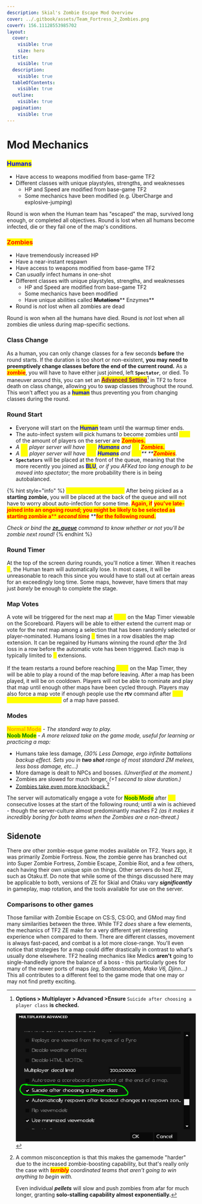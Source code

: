 ```yaml
---
description: Skial's Zombie Escape Mod Overview
cover: ../.gitbook/assets/Team_Fortress_2_Zombies.png
coverY: 156.11128553985702
layout:
  cover:
    visible: true
    size: hero
  title:
    visible: true
  description:
    visible: true
  tableOfContents:
    visible: true
  outline:
    visible: true
  pagination:
    visible: true
---
```


# Mod Mechanics

### <mark style="color:blue;">Humans</mark>

* Have access to weapons modified from base-game TF2
* Different classes with unique playstyles, strengths, and weaknesses
  * HP and Speed are modified from base-game TF2
  * Some mechanics have been modified (e.g. ÜberCharge and explosive-jumping)

Round is won when the Human team has "escaped" the map, survived long enough, or completed all objectives. Round is lost when all humans become infected, die or they fail one of the map's conditions.

### <mark style="color:red;">Zombies</mark>

* Have tremendously increased HP
* Have a near-instant respawn
* Have access to weapons modified from base-game TF2
* Can _usually_ infect humans in one-shot
* Different classes with unique playstyles, strengths, and weaknesses
  * HP and Speed are modified from base-game TF2
  * Some mechanics have been modified
  * Have unique abilities called ~~**Mutations**~~** Enzymes**
* Round is _not_ lost when all zombies are dead

Round is won when all the humans have died. Round is _not_ lost when all zombies die unless during map-specific sections.

### Class Change

As a human, you can only change classes for a few seconds **before** the round starts. If the duration is too short or non-existent, **you may need to preemptively change classes before the end of the current round.** As a <mark style="color:red;">**zombie**</mark>, you will have to have either just joined, left **`Spectator`**, or died. To maneuver around this, you can set an [<mark style="color:purple;">**Advanced Setting**</mark>](#user-content-fn-1)[^1] in TF2 to force death on class change, allowing you to swap classes throughout the round. This won't affect you as a <mark style="color:blue;">**human**</mark> thus preventing you from changing classes during the round.

### Round Start

* Everyone will start on the <mark style="color:blue;">**Human**</mark> team until the warmup timer ends.
* The auto-infect system will pick humans to become zombies until <mark style="color:yellow;">**15%**</mark> of the amount of players on the server are <mark style="color:red;">**Zombies.**</mark>
* _A <mark style="color:yellow;">**32**</mark> player server will have <mark style="color:yellow;">**\[27]**</mark>_ _<mark style="color:blue;">**Humans**</mark> and <mark style="color:yellow;">**\[5]**</mark>_ _<mark style="color:red;">**Zombies.**</mark>_
* _A <mark style="color:yellow;">**64**</mark> player server will have <mark style="color:yellow;">**\[51]**</mark>_ _<mark style="color:blue;">**Humans**</mark> and <mark style="color:yellow;">**\[10]**</mark>** **<mark style="color:red;">**Zombies**</mark>._
* **`Spectators`** will be placed at the front of the queue, meaning that the more recently you joined as <mark style="color:blue;">**BLU**</mark>, _or if you AFKed too long enough to be moved into spectator_; the more probability there is in being autobalanced.

{% hint style="info" %}
<mark style="color:yellow;">**Will I be zombie twice?**</mark> After being picked as a **starting zombie,** you will be placed at the back of the queue and will not have to worry about auto-infection for some time. <mark style="color:red;">**Again, if**</mark> <mark style="color:red;">**you've late-joined into an ongoing round; you might be likely to be selected as starting zombie a**</mark><mark style="color:red;">** **</mark>_<mark style="color:red;">**second time**</mark>_<mark style="color:red;">** **</mark><mark style="color:red;">**for the following round.**</mark>

_Check or bind the_ [_**ze\_queue**_](useful-commands.md) _command to know whether or not you'll be zombie next round!_
{% endhint %}

### Round Timer

At the top of the screen during rounds, you'll notice a timer. When it reaches <mark style="color:yellow;">**0**</mark>, the Human team will automatically lose. In most cases, it will be unreasonable to reach this since you would have to stall out at certain areas for an exceedingly long time. Some maps, however, have timers that may just _barely_ be enough to complete the stage.

### Map Votes

A vote will be triggered for the next map at <mark style="color:yellow;">**6:00**</mark> on the Map Timer viewable on the Scoreboard. Players will be able to either extend the current map or vote for the next map among a selection that has been randomly selected or player-nominated. Humans losing <mark style="color:yellow;">**3**</mark> times in a row disables the map extension. It can be regained by Humans winning the round _after_ the 3rd loss in a row before the automatic vote has been triggered. Each map is typically limited to <mark style="color:yellow;">**2**</mark> extensions.\
\
If the team restarts a round before reaching <mark style="color:yellow;">**5:00**</mark> on the Map Timer, they will be able to play a round of the map before leaving. After a map has been played, it will be on cooldown. Players will not be able to nominate and play that map until enough other maps have been cycled through. Players may also force a map vote if enough people use the **rtv** command after <mark style="color:yellow;">**600 seconds (10 minutes)**</mark> of a map have passed.

### Modes

<mark style="color:orange;">**Normal Mode**</mark> - _The standard way to play._\
<mark style="color:green;">**Noob Mode**</mark> - _A more relaxed take on the game mode, useful for learning or practicing a map:_

* Humans take less damage, _(30% Less Damage, ergo infinite battalions backup effect. Sets you in **two shot** range of most standard ZM melees, less boss damage, etc...)_
* More damage is dealt to NPCs and bosses. _(Unverified at the moment.)_
* Zombies are slowed for much longer, _(+1 second to slow duration.)_
* [Zombies take even more knockback.](#user-content-fn-2)[^2]

The server will automatically engage a vote for <mark style="color:green;">**Noob Mode**</mark> after <mark style="color:yellow;">**(3)**</mark> consecutive losses at the start of the following round; until a win is achieved - though the server-culture almost predominantly mashes F2 _(as it makes it incredibly boring for both teams when the Zombies are a non-threat.)_

## Sidenote

There _are_ other zombie-esque game modes available on TF2. Years ago, it was primarily Zombie Fortress. Now, the zombie genre has branched out into Super Zombie Fortress, Zombie Escape, Zombie Riot, and a few others, each having their own unique spin on things. Other servers do host ZE, such as Otaku.tf. Do note that while some of the things discussed here may be applicable to both, versions of ZE for Skial and Otaku vary _**significantly**_ in gameplay, map rotation, and the tools available for use on the server.

### Comparisons to other games

Those familiar with Zombie Escape on CS:S, CS:GO, and GMod may find many similarities between the three. While TF2 _does_ share a few elements, the mechanics of TF2 ZE make for a very different yet interesting experience when compared to them. There are different classes, movement is always fast-paced, and combat is a lot more close-range. You'll even notice that strategies for a map could differ drastically in contrast to what's usually done elsewhere. TF2 healing mechanics like Medics **aren't** going to single-handledly ignore the balance of a boss - this particularly goes for many of the newer ports of maps _(eg, Santassanation, Mako V6, Djinn...)_ This all contributes to a different feel to the game mode that one may or may not find pretty exciting.

[^1]: **Options > Multiplayer > Advanced >Ensure** `Suicide after choosing a player class` **is** **checked.**



    ![](<../.gitbook/assets/Capture (6).PNG>)





[^2]: A common misconception is that this makes the gamemode "harder" due to the increased zombie-boosting capability, but that's really only the case with _<mark style="color:red;">**terribly**</mark> coordinated teams that aren't going to win anything to begin with._



    Even individual _**pellets**_ will slow and push zombies from afar for much longer, granting **solo-stalling capability almost exponentially.**
